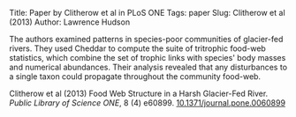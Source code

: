 Title: Paper by Clitherow et al in PLoS ONE
Tags: paper
Slug: Clitherow et al (2013)
Author: Lawrence Hudson

The authors examined patterns in species-poor communities of glacier-fed 
rivers. They used Cheddar to compute the suite of tritrophic food-web 
statistics, which combine the set of trophic links with species' body masses 
and numerical abundances. Their analysis revealed that any disturbances to a 
single taxon could propagate throughout the community food-web.

Clitherow et al (2013) Food Web Structure in a Harsh Glacier-Fed River. 
*Public Library of Science ONE*, 8 (4) e60899. 
[10.1371/journal.pone.0060899](http://dx.doi.org/10.1371/journal.pone.0060899)
